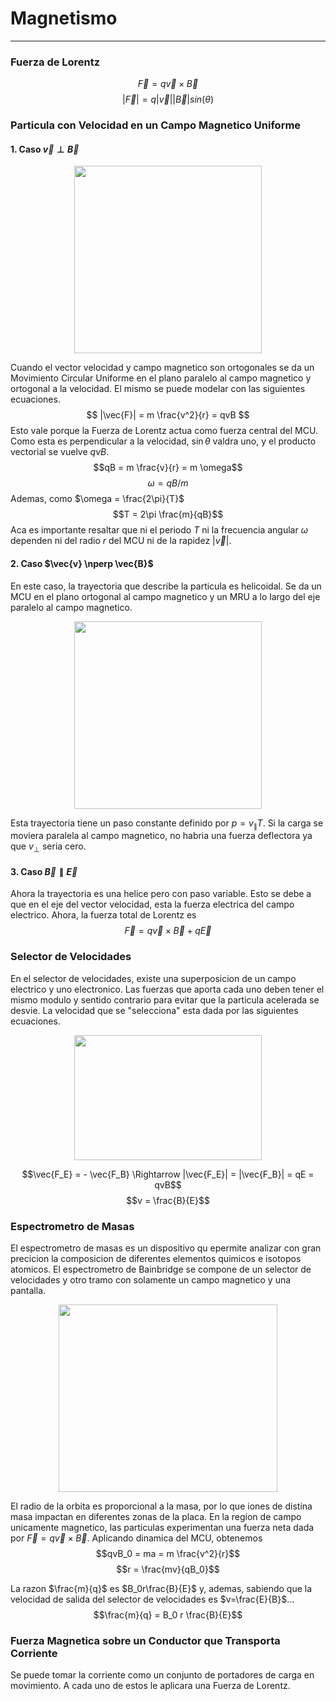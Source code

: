 # Magnetismo
---

### Fuerza de Lorentz
$$\vec{F} = q \vec{v} \times \vec{B}$$
$$|\vec{F}| = q|\vec{v}||\vec{B}|sin(\theta)$$


### Particula con Velocidad en un Campo Magnetico Uniforme

#### 1. Caso $\vec{v} \perp \vec{B}$
<p align="center">
	<img src="https://s3-us-west-2.amazonaws.com/courses-images/wp-content/uploads/sites/1989/2017/06/13230245/figure-23-05-02a.jpeg" width="300px" width="300px"/>
</p>

Cuando el vector velocidad y campo magnetico son ortogonales se da un Movimiento Circular Uniforme en el plano paralelo al campo magnetico y ortogonal a la velocidad. El mismo se puede modelar con las siguientes ecuaciones.
$$ |\vec{F}| = m \frac{v^2}{r} = qvB $$ 
Esto vale porque la Fuerza de Lorentz actua como fuerza central del MCU. Como esta es perpendicular a la velocidad, $\sin{\theta}$ valdra uno, y el producto vectorial se vuelve $qvB$.
$$qB = m \frac{v}{r} = m \omega$$
$$\omega = qB/m$$
Ademas, como $\omega = \frac{2\pi}{T}$
$$T = 2\pi \frac{m}{qB}$$
Aca es importante resaltar que ni el periodo $T$ ni la frecuencia angular $\omega$ dependen ni del radio $r$ del MCU ni de la rapidez $|\vec{v}|$.

#### 2. Caso $\vec{v} \nperp \vec{B}$
En este caso, la trayectoria que describe la particula es helicoidal. Se da un MCU en el plano ortogonal al campo magnetico y un MRU a lo largo del eje paralelo al campo magnetico.

<p align="center">
  <img src="https://cnx.org/resources/abc4bda78cb43c2105ccc3b5498e878159ed2b2a" height="300px" width="300px"/>
</p>

Esta trayectoria tiene un paso constante  definido por $p=v_{\parallel}T$. Si la carga se moviera paralela al campo magnetico, no habria una fuerza deflectora ya que $v_{\perp}$ seria cero.

#### 3. Caso $\vec{B} \parallel \vec{E}$
Ahora la trayectoria es una helice pero con paso variable. Esto se debe a que en el eje del vector velocidad, esta la fuerza electrica del campo electrico. Ahora, la fuerza total de Lorentz es
$$\vec{F} = q\vec{v}\times\vec{B} + q\vec{E}$$


### Selector de Velocidades
En el selector de velocidades, existe una superposicion de un campo electrico y uno electronico. Las fuerzas que aporta cada uno deben tener el mismo modulo y sentido contrario para evitar que la particula acelerada se desvie. La velocidad que se "selecciona" esta dada por las siguientes ecuaciones.

<p align="center">
  <img src="https://lh3.googleusercontent.com/proxy/TDwejoZ835tPxJtzxVY1-GiAziRTRiWe-4eakZ0U_3rDGlh3jlu9k-ZiWIAmnGO0PLMRhgp2ho0PRbwQsKaNz9bcatCE3LgJmFQ1SDIWWslRjhh-vCJ6" height="200px" width="300px"/>
</p>

$$\vec{F_E} = - \vec{F_B} \Rightarrow |\vec{F_E}| = |\vec{F_B}| = qE = qvB$$
$$v = \frac{B}{E}$$

### Espectrometro de Masas
El espectrometro de masas es un dispositivo qu epermite analizar con gran precicion la composicion de diferentes elementos quimicos e isotopos atomicos. El espectrometro de Bainbridge se compone de un selector de velocidades y otro tramo con solamente un campo magnetico y una pantalla.

<p align="center">
  <img src="http://i.stack.imgur.com/UDrwC.png" height="300px" width="350px"/>
</p>

El radio de la orbita es proporcional a la masa, por lo que iones de distina masa impactan en diferentes zonas de la placa. En la region de campo unicamente magnetico, las particulas experimentan una fuerza neta dada por $\vec{F}=q\vec{v}\times\vec{B}$. Aplicando dinamica del MCU, obtenemos 
$$qvB_0 = ma = m \frac{v^2}{r}$$
$$r = \frac{mv}{qB_0}$$

La razon $\frac{m}{q}$ es $B_0r\frac{B}{E}$ y, ademas, sabiendo que la velocidad de salida del selector de velocidades es $v=\frac{E}{B}$...
$$\frac{m}{q} = B_0 r \frac{B}{E}$$

### Fuerza Magnetica sobre un Conductor que Transporta Corriente
Se puede tomar la corriente como un conjunto de portadores de carga en movimiento. A cada uno de estos le aplicara una Fuerza de Lorentz.
